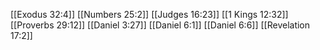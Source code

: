 [[Exodus 32:4]]
[[Numbers 25:2]]
[[Judges 16:23]]
[[1 Kings 12:32]]
[[Proverbs 29:12]]
[[Daniel 3:27]]
[[Daniel 6:1]]
[[Daniel 6:6]]
[[Revelation 17:2]]
